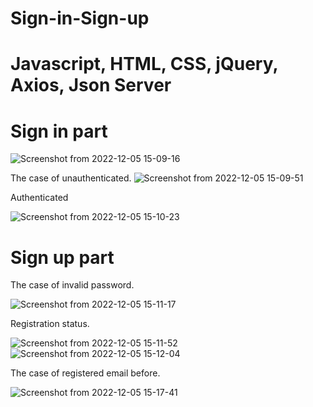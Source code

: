 # Sign-in-Sign-up
# Javascript, HTML, CSS, jQuery, Axios, Json Server

# Sign in part

![Screenshot from 2022-12-05 15-09-16](https://user-images.githubusercontent.com/91268003/205664142-ac243e53-d7b4-4d6c-85a4-d4bfb50cc17b.png)

The case of unauthenticated.
![Screenshot from 2022-12-05 15-09-51](https://user-images.githubusercontent.com/91268003/205664313-114f272d-e1d8-429e-ac13-0ca9e9fdf606.png)

Authenticated

![Screenshot from 2022-12-05 15-10-23](https://user-images.githubusercontent.com/91268003/205664371-f5efb9dd-ebf9-4037-9040-49f737e74e47.png)


# Sign up part

The case of invalid password.

![Screenshot from 2022-12-05 15-11-17](https://user-images.githubusercontent.com/91268003/205664382-97d38e4e-7668-4497-af00-ccfd51cde4ee.png)

Registration status.

![Screenshot from 2022-12-05 15-11-52](https://user-images.githubusercontent.com/91268003/205664393-1dd7229a-5eb3-4b6d-b354-f90d34b78036.png)
![Screenshot from 2022-12-05 15-12-04](https://user-images.githubusercontent.com/91268003/205664402-a90d675f-adc1-4150-8ec4-52c719034d0b.png)

The case of registered email before.

![Screenshot from 2022-12-05 15-17-41](https://user-images.githubusercontent.com/91268003/205664445-1ce7ecaa-35e7-4f01-aac0-f6e556d9a4a3.png)
